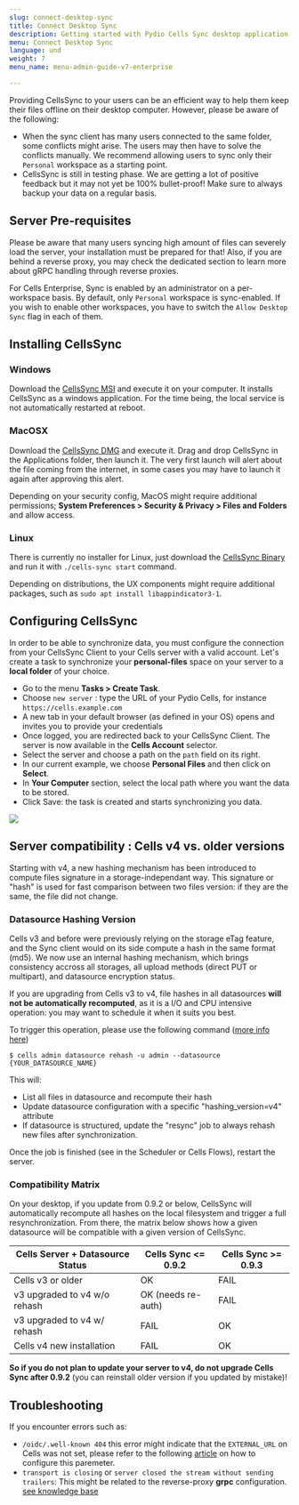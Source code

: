 ```yaml
---
slug: connect-desktop-sync
title: Connect Desktop Sync
description: Getting started with Pydio Cells Sync desktop application.
menu: Connect Desktop Sync
language: und
weight: 7
menu_name: menu-admin-guide-v7-enterprise

---
```

Providing CellsSync to your users can be an efficient way to help them keep their files offline on their desktop computer.  However, please be aware of the following:  

- When the sync client has many users connected to the same folder, some conflicts might arise. The users may then have to solve the conflicts manually. We recommend allowing users to sync only their `Personal` workspace as a starting point.
- CellsSync is still in testing phase. We are getting a lot of positive feedback but it may not yet be 100% bullet-proof! Make sure to always backup your data on a regular basis.

## Server Pre-requisites

Please be aware that many users syncing high amount of files can severely load the server, your installation must be prepared for that! Also, if you are behind a reverse proxy, you may check the dedicated section to learn more about gRPC handling through reverse proxies.

For Cells Enterprise, Sync is enabled by an administrator on a per-workspace basis. By default, only `Personal` workspace is sync-enabled. If you wish to enable other workspaces, you have to switch the `Allow Desktop Sync` flag in each of them.

## Installing CellsSync

### Windows

Download the [CellsSync MSI](https://download.pydio.com/latest/cells-sync/release/{latest}/windows-amd64/CellsSync-{latest}.msi) and execute it on your computer. It installs CellsSync as a windows application. For the time being, the local service is not automatically restarted at reboot.

### MacOSX

Download the [CellsSync DMG](https://download.pydio.com/latest/cells-sync/release/{latest}/darwin-amd64/CellsSync-{latest}.dmg) and execute it. Drag and drop CellsSync in the Applications folder, then launch it. The very first launch will alert about the file coming from the internet, in some cases you may have to launch it again after approving this alert.

Depending on your security config, MacOS might require additional permissions; **System Preferences > Security & Privacy > Files and Folders** and allow access.

### Linux

There is currently no installer for Linux, just download the [CellsSync Binary](https://download.pydio.com/latest/cells-sync/release/{latest}/linux-amd64/cells-sync) and run it with `./cells-sync start` command.

Depending on distributions, the UX components might require additional packages, such as `sudo apt install libappindicator3-1`.

## Configuring CellsSync

In order to be able to synchronize data, you must configure the connection from your CellsSync Client to your Cells server with a valid account. Let's create a task to synchronize your **personal-files** space on your server to a **local folder** of your choice.

- Go to the menu **Tasks > Create Task**.
- Choose `new server` : type the URL of your Pydio Cells, for instance `https://cells.example.com`
- A new tab in your default browser (as defined in your OS) opens and invites you to provide your credentials
- Once logged, you are redirected back to your CellsSync Client. The server is now available in the **Cells Account** selector.
- Select the server and choose a path on the `path` field on its right.
- In our current example, we choose **Personal Files** and then click on **Select**.
- In **Your Computer** section, select the local path where you want the data to be stored.
- Click Save: the task is created and starts synchronizing you data.

![](../images/1_quick_start/cells_sync_basic.gif)

## Server compatibility : Cells v4 vs. older versions

Starting with v4, a new hashing mechanism has been introduced to compute files signature in a storage-independant way. This signature or "hash" is used for fast comparison between two files version: if they are the same, the file did not change. 

### Datasource Hashing Version

Cells v3 and before were previously relying on the storage eTag feature, and the Sync client would on its side compute a hash in the same format (md5). We now use an internal hashing mechanism, which brings consistency accross all storages, all upload methods (direct PUT or multipart), and datasource encryption status. 

If you are upgrading from Cells v3 to v4, file hashes in all datasources **will not be automatically recomputed**, as it is a I/O and CPU intensive operation: you may want to schedule it when it suits you best. 

To trigger this operation, please use the following command ([more info here](../../developer-guide/cells-admin-datasource-rehash)) 

```
$ cells admin datasource rehash -u admin --datasource {YOUR_DATASOURCE_NAME}
```

This will:
 
 - List all files in datasource and recompute their hash
 - Update datasource configuration with a specific "hashing_version=v4" attribute
 - If datasource is structured, update the "resync" job to always rehash new files after synchronization. 

Once the job is finished (see in the Scheduler or Cells Flows), restart the server.

### Compatibility Matrix

On your desktop, if you update from 0.9.2 or below, CellsSync will automatically recompute all hashes on the local filesystem and trigger a full resynchronization. From there, the matrix below shows how a given datasource will be compatible with a given version of CellsSync.

| Cells Server + Datasource Status | Cells Sync <= 0.9.2 | Cells Sync >= 0.9.3 | 
|----------------------------------|---------------------|---------------------|
| Cells v3 or older                | OK                  | FAIL                |
| v3 upgraded to v4 w/o rehash     | OK (needs re-auth)  | FAIL                |
| v3 upgraded to v4 w/ rehash      | FAIL                | OK                  |
| Cells v4 new installation        | FAIL                | OK                  |

**So if you do not plan to update your server to v4, do not upgrade Cells Sync after 0.9.2** (you can reinstall older version if you updated by mistake)!

## Troubleshooting

If you encounter errors such as:

- `/oidc/.well-known 404` this error might indicate that the `EXTERNAL_URL` on Cells was not set, please refer to the following [article](./configure-cells-reverse-proxy) on how to configure this paremeter.
- `transport is closing` or `server closed the stream without sending trailers`: This might be related to the reverse-proxy **grpc** configuration. [see knowledge base](https://pydio.com/en/docs/kb/deployment)